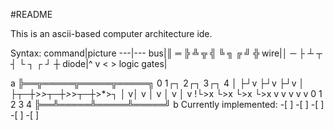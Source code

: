 #README

This is an ascii-based computer architecture ide.

Syntax:
command|picture
---|---
bus|║ ═ ╠ ╩ ╦ ╣ ╚ ╗ ╔ ╝ ╬
wire|│ ─ ├ ┴ ┬ ┤ └ ┐ ┌ ┘ ┼
diode|^ v < >
logic gates|

a
╠══╦═════╦═════╦═════╗
0  1┌┐   2┌┐   3┌┐   4
│  ├┘v   ├┘v   ├┘v   │
├┬─┼>*>┬─┼>*>┬─┼>*>┐ │
v│ v   │ v   │ v   │ v
!└>x   └>x   └>x   └>x
v  v     v     v     v
0  1     2     3     4
╠══╩═════╩═════╩═════╝
b
Currently implemented:
-[ ] 
-[ ]
-[ ]
-[ ]
-[ ]
